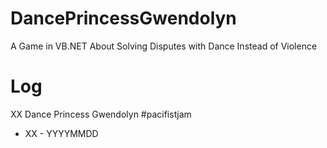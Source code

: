 # DancePrincessGwendolyn
A Game in VB.NET About Solving Disputes with Dance Instead of Violence

# Log

XX Dance Princess Gwendolyn #pacifistjam

* XX - YYYYMMDD